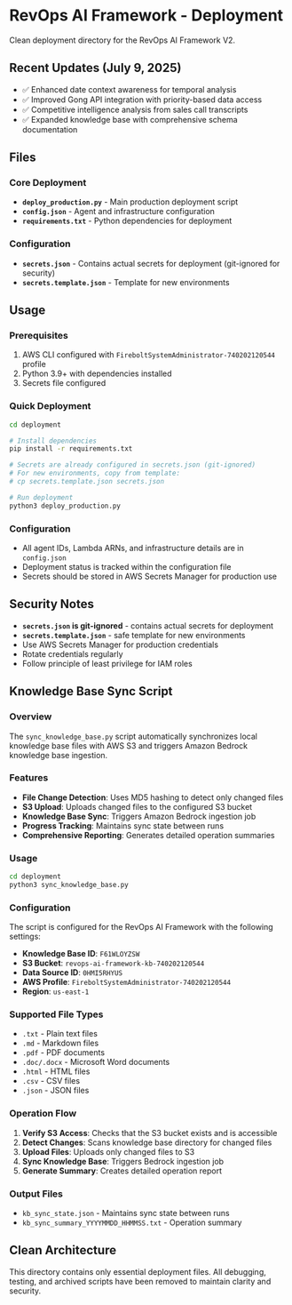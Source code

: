 # RevOps AI Framework - Deployment

Clean deployment directory for the RevOps AI Framework V2.

## Recent Updates (July 9, 2025)
- ✅ Enhanced date context awareness for temporal analysis
- ✅ Improved Gong API integration with priority-based data access
- ✅ Competitive intelligence analysis from sales call transcripts
- ✅ Expanded knowledge base with comprehensive schema documentation

## Files

### Core Deployment
- **`deploy_production.py`** - Main production deployment script
- **`config.json`** - Agent and infrastructure configuration
- **`requirements.txt`** - Python dependencies for deployment

### Configuration
- **`secrets.json`** - Contains actual secrets for deployment (git-ignored for security)
- **`secrets.template.json`** - Template for new environments

## Usage

### Prerequisites
1. AWS CLI configured with `FireboltSystemAdministrator-740202120544` profile
2. Python 3.9+ with dependencies installed
3. Secrets file configured

### Quick Deployment
```bash
cd deployment

# Install dependencies
pip install -r requirements.txt

# Secrets are already configured in secrets.json (git-ignored)
# For new environments, copy from template:
# cp secrets.template.json secrets.json

# Run deployment
python3 deploy_production.py
```

### Configuration
- All agent IDs, Lambda ARNs, and infrastructure details are in `config.json`
- Deployment status is tracked within the configuration file
- Secrets should be stored in AWS Secrets Manager for production use

## Security Notes
- **`secrets.json` is git-ignored** - contains actual secrets for deployment
- **`secrets.template.json`** - safe template for new environments  
- Use AWS Secrets Manager for production credentials
- Rotate credentials regularly
- Follow principle of least privilege for IAM roles

## Knowledge Base Sync Script

### Overview
The `sync_knowledge_base.py` script automatically synchronizes local knowledge base files with AWS S3 and triggers Amazon Bedrock knowledge base ingestion.

### Features
- **File Change Detection**: Uses MD5 hashing to detect only changed files
- **S3 Upload**: Uploads changed files to the configured S3 bucket
- **Knowledge Base Sync**: Triggers Amazon Bedrock ingestion job
- **Progress Tracking**: Maintains sync state between runs
- **Comprehensive Reporting**: Generates detailed operation summaries

### Usage
```bash
cd deployment
python3 sync_knowledge_base.py
```

### Configuration
The script is configured for the RevOps AI Framework with the following settings:
- **Knowledge Base ID**: `F61WLOYZSW`
- **S3 Bucket**: `revops-ai-framework-kb-740202120544`
- **Data Source ID**: `0HMI5RHYUS`
- **AWS Profile**: `FireboltSystemAdministrator-740202120544`
- **Region**: `us-east-1`

### Supported File Types
- `.txt` - Plain text files
- `.md` - Markdown files
- `.pdf` - PDF documents
- `.doc/.docx` - Microsoft Word documents
- `.html` - HTML files
- `.csv` - CSV files
- `.json` - JSON files

### Operation Flow
1. **Verify S3 Access**: Checks that the S3 bucket exists and is accessible
2. **Detect Changes**: Scans knowledge base directory for changed files
3. **Upload Files**: Uploads only changed files to S3
4. **Sync Knowledge Base**: Triggers Bedrock ingestion job
5. **Generate Summary**: Creates detailed operation report

### Output Files
- `kb_sync_state.json` - Maintains sync state between runs
- `kb_sync_summary_YYYYMMDD_HHMMSS.txt` - Operation summary

## Clean Architecture
This directory contains only essential deployment files. All debugging, testing, and archived scripts have been removed to maintain clarity and security.